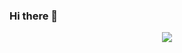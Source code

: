 ### Hi there 👋



<p align="center"> 
  <img  src="https://profile-counter.glitch.me/Tchanu/count.svg" />
</p>
